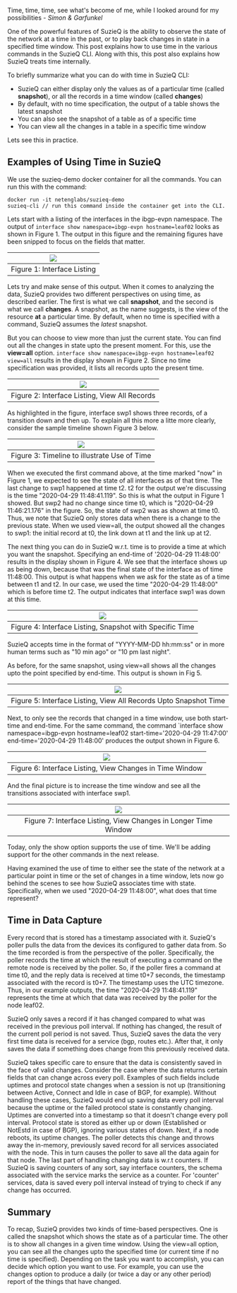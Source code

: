 Time, time, time, see what's become of me, while I looked around for my possibilities
                                                                - *Simon & Garfunkel*

One of the powerful features of SuzieQ is the ability to observe the state of the network at a time in the past, or to play back changes in state in a specified time window. This post explains how to use time in the various commands in the SuzieQ CLI. Along with this, this post also explains how SuzieQ treats time internally.

To briefly summarize what you can do with time in SuzieQ CLI:
- SuzieQ can either display only the values as of a particular time (called **snapshot**), or all the records in a time window (called **changes**)
- By default, with no time specification, the output of a table shows the latest snapshot
- You can also see the snapshot of a table as of a specific time
- You can view all the changes in a table in a specific time window

Lets see this in practice.

## Examples of Using Time in SuzieQ

We use the suzieq-demo docker container for all the commands. You can run this with the command: 
```
docker run -it netenglabs/suzieq-demo
suzieq-cli // run this command inside the container get into the CLI.
```

Lets start with a listing of the interfaces in the ibgp-evpn namespace. The output of `interface show namespace=ibgp-evpn hostname=leaf02` looks as shown in Figure 1. The output in this figure and the remaining figures have been snipped to focus on the fields that matter. 

|![](images/time-Fig2.png)
|:--:|
| Figure 1: Interface Listing |
	
Lets try and make sense of this output. When it comes to analyzing the data, SuzieQ provides two different perspectives on using time, as described earlier. The first is what we call **snapshot**, and the second is what we call **changes**. A snapshot, as the name suggests, is the view of the resource **at** a particular time. By default, when no time is specified with a command, SuzieQ assumes the *latest* snapshot. 

But you can choose to view more than just the current state. You can find out all the changes in state upto the present moment. For this, use the **view=all** option. `interface show namespace=ibgp-evpn hostname=leaf02 view=all` results in the display shown in Figure 2. Since no time specification was provided, it lists all records upto the present time.

|![](images/time-Fig3.png)
|:--:|
| Figure 2: Interface Listing, View All Records |

As highlighted in the figure, interface swp1 shows three records, of a transition down and then up. To explain all this more a litte more clearly, consider the sample timeline shown Figure 3 below.

|![](images/time-Fig1.png)
|:--:|
| Figure 3: Timeline to illustrate Use of Time |

When we executed the first command above, at the time marked "now" in Figure 1, we expected to see the state of all interfaces as of that time. The last change to swp1 happened at time t2. t2 for the output we're discussing is the time "2020-04-29 11:48:41.119". So this is what the output in Figure 1 showed. But swp2 had no change since time t0, which is "2020-04-29 11:46:21.176" in the figure. So, the state of swp2 was as shown at time t0. Thus, we note that SuzieQ only stores data when there is a change to the previous state. When we used view=all, the output showed all the changes to swp1: the initial record at t0, the link down at t1 and the link up at t2. 

The next thing you can do in SuzieQ w.r.t. time is to provide a time at which you want the snapshot. Specifying an end-time of '2020-04-29 11:48:00' results in the display shown in Figure 4. We see that the interface shows up as being down, because that was the final state of the interface as of time 11:48:00. This output is what happens when we ask for the state as of a time between t1 and t2. In our case, we used the time "2020-04-29 11:48:00" which is before time t2. The output indicates that interface swp1 was down at this time. 

|![](images/time-Fig4.png)
|:--:|
| Figure 4: Interface Listing, Snapshot with Specific Time |

SuzieQ accepts time in the format of "YYYY-MM-DD hh:mm:ss" or in more human terms such as "10 min ago" or "10 pm last night".

As before, for the same snapshot, using view=all shows all the changes upto the point specified by end-time. This output is shown in Fig 5.

|![](images/time-Fig5.png)
|:--:|
| Figure 5: Interface Listing, View All Records Upto Snapshot Time |

Next, to only see the records that changed in a time window, use both start-time and end-time. For the same command, the command `interface show namespace=ibgp-evpn hostname=leaf02 start-time='2020-04-29 11:47:00' end-time='2020-04-29 11:48:00' produces the output shown in Figure 6.

|![](images/time-Fig6.png)
|:--:|
| Figure 6: Interface Listing, View Changes in Time Window |

And the final picture is to increase the time window and see all the transitions associated with interface swp1.

|![](images/time-Fig7.png)
|:--:|
| Figure 7: Interface Listing, View Changes in Longer Time Window |

Today, only the show option supports the use of time. We'll be adding support for the other commands in the next release.

Having examined the use of time to either see the state of the network at a particular point in time or the set of changes in a time window, lets now go behind the scenes to see how SuzieQ associates time with state. Specifically, when we used "2020-04-29 11:48:00", what does that time represent?

## Time in Data Capture
Every record that is stored has a timestamp associated with it. SuzieQ's poller pulls the data from the devices its configured to gather data from. So the time recorded is from the perspective of the poller. Specifically, the poller records the time at which the result of executing a command on the remote node is received by the poller. So, if the poller fires a command at time t0, and the reply data is received at time t0+7 seconds, the timestamp associated with the record is t0+7. The timestamp uses the UTC timezone. Thus, in our example outputs, the time "2020-04-29 11:48:41.119" represents the time at which that data was received by the poller for the node leaf02.

SuzieQ only saves a record if it has changed compared to what was received in the previous poll interval. If nothing has changed, the result of the current poll period is not saved. Thus, SuzieQ saves the data the very first time data is received for a service (bgp, routes etc.). After that, it only saves the data if something does change from this previously received data. 

SuzieQ takes specific care to ensure that the data is consistently saved in the face of valid changes. Consider the case where the data returns certain fields that can change across every poll. Examples of such fields include uptimes and protocol state changes when a session is not up (transitioning between Active, Connect and Idle in case of BGP, for example). Without handling these cases, SuzieQ would end up saving data every poll interval because the uptime or the failed protocol state is constantly changing. Uptimes are converted into a timestamp so that it doesn't change every poll interval. Protocol state is stored as either up or down (Established or NotEstd in case of BGP), ignoring various states of down. Next, if a node reboots, its uptime changes. The poller detects this change and throws away the in-memory, previously saved record for all services associated with the node. This in turn causes the poller to save all the data again for that node. The last part of handling changing data is w.r.t counters. If SuzieQ is saving counters of any sort, say interface counters, the schema associated with the service marks the service as a counter. For 'counter' services, data is saved every poll interval instead of trying to check if any change has occurred.

## Summary

To recap, SuzieQ provides two kinds of time-based perspectives. One is called the snapshot which shows the state as of a particular time. The other is to show all changes in a given time window. Using the view=all option, you can see all the changes upto the specified time (or current time if no time is specified). Depending on the task you want to accomplish, you can decide which option you want to use. For example, you can use the changes option to produce a daily (or twice a day or any other period) report of the things that have changed. 
